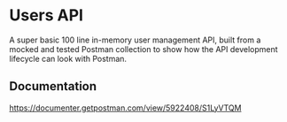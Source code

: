 # Users API

A super basic 100 line in-memory user management API, built from a mocked and tested Postman collection to show how the API development lifecycle can look with Postman.

## Documentation

https://documenter.getpostman.com/view/5922408/S1LyVTQM
